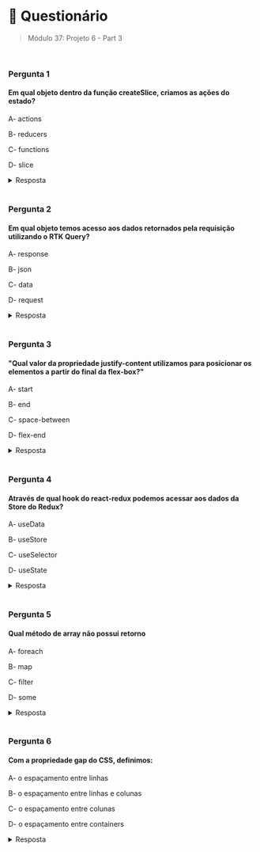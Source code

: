 # 📌 Questionário
> Módulo 37: Projeto 6 - Part 3

<br>

### Pergunta 1
#### Em qual objeto dentro da função createSlice, criamos as ações do estado?
A- actions

B- reducers

C- functions

D- slice

<details>
    <summary>Resposta</summary>

    reducers

    Dentro da função createSlice do Redux Toolkit, as ações do estado são criadas no objeto reducers. A função createSlice é um dos utilitários fornecidos pelo Redux Toolkit e é usada para criar um conjunto de ações e reducers relacionados para gerenciar uma parte específica do estado global da aplicação. Essa função retorna um objeto que contém os reducers e as ações relacionadas.
</details>

<br>

### Pergunta 2
#### Em qual objeto temos acesso aos dados retornados pela requisição utilizando o RTK Query?
A- response

B- json

C- data

D- request

<details>
    <summary>Resposta</summary>
    
    data

    A resposta correta é "data". Esse objeto é retornado como parte da resposta da requisição e contém os dados retornados pelo servidor após a operação de busca ou mutação.
</details>

<br>


### Pergunta 3
#### "Qual valor da propriedade justify-content utilizamos para posicionar os elementos a partir do final da flex-box?"
A- start

B- end

C- space-between

D- flex-end

<details>
    <summary>Resposta</summary>
    
    flex-end

    A resposta correta é flex-end. Quando justify-content é definido como flex-end, os elementos dentro do contêiner flex são alinhados ao final do eixo principal da flexbox, que é geralmente da esquerda para a direita para direção row ou de cima para baixo para direção column. Os elementos restantes são distribuídos antes dos elementos posicionados ao final.
</details>

<br>

### Pergunta 4
#### Através de qual hook do react-redux podemos acessar aos dados da Store do Redux?
A- useData

B- useStore

C- useSelector

D- useState

<details>
    <summary>Resposta</summary>
    
    useSelector

    A alternativa correta é a opção "useSelector" porque o useSelector é o hook do react-redux usado para acessar os dados da Store do Redux em componentes React. Ele permite que os componentes se inscrevam seletivamente a partes específicas do estado global da Store e sejam atualizados automaticamente quando esses dados mudam. As demais alternativas estão erradas: "useData" e "useState" não são hooks do react-redux, e "useStore" não é o hook correto para acessar dados da Store.
</details>

<br>

### Pergunta 5
#### Qual método de array não possui retorno
A- foreach

B- map

C- filter

D- some

<details>
    <summary>Resposta</summary>
    
    foreach

    O método de array que não possui retorno é o "foreach." Diferentemente dos outros métodos mencionados, como "map," "filter," e "some," que retornam um novo array ou um valor booleano, o método "forEach" é usado principalmente para iterar sobre os elementos do array, mas não gera um novo array como resultado, nem retorna algum valor específico. Em vez disso, ele executa uma função de callback em cada elemento do array, sem criar um novo array ou um resultado direto. Portanto, o "forEach" é útil principalmente para efeitos colaterais, como a atualização do estado interno do componente ou a realização de ações específicas em cada item do array.
</details>

<br>

### Pergunta 6
#### Com a propriedade gap do CSS, definimos:
A- o espaçamento entre linhas

B- o espaçamento entre linhas e colunas

C- o espaçamento entre colunas

D- o espaçamento entre containers

<details>
    <summary>Resposta</summary>
    
    o espaçamento entre linhas e colunas

    A resposta correta é espaçamento entre linhas e coluna. A propriedade gap pode receber um ou dois valores, representando o espaçamento vertical (entre as linhas) e o espaçamento horizontal (entre as colunas), respectivamente. Quando apenas um valor é fornecido, ele é usado tanto para o espaçamento vertical quanto para o horizontal.
</details>